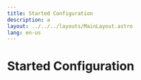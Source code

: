 ```yaml
---
title: Started Configuration
description: a
layout: ../../../layouts/MainLayout.astro
lang: en-us
---
```


# Started Configuration
